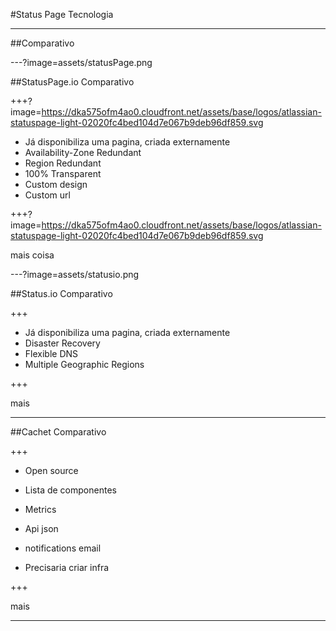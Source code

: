 #Status Page Tecnologia

---

##Comparativo

---?image=assets/statusPage.png

##StatusPage.io
Comparativo

+++?image=https://dka575ofm4ao0.cloudfront.net/assets/base/logos/atlassian-statuspage-light-02020fc4bed104d7e067b9deb96df859.svg

* Já disponibiliza uma pagina, criada externamente
* Availability-Zone Redundant
* Region Redundant
* 100% Transparent
* Custom design
* Custom url

+++?image=https://dka575ofm4ao0.cloudfront.net/assets/base/logos/atlassian-statuspage-light-02020fc4bed104d7e067b9deb96df859.svg

mais coisa

---?image=assets/statusio.png

##Status.io
Comparativo

+++

* Já disponibiliza uma pagina, criada externamente
* Disaster Recovery
* Flexible DNS
* Multiple Geographic Regions

+++

mais

---

##Cachet
Comparativo

+++

* Open source
* Lista de componentes
* Metrics
* Api json
* notifications email


* Precisaria criar infra 

+++

mais

---